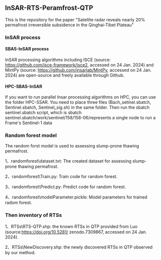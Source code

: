 ## InSAR-RTS-Peramfrost-QTP
This is the repository for the paper "Satellite radar reveals nearly 20% permafrost irreversible subsidence in the Qinghai-Tibet Plateau"
### InSAR process
#### SBAS-InSAR process
InSAR processing algorithms including ISCE (source: https://github.com/isce-framework/isce2, accessed on 24 Jan. 2024) and MintPy (source: https://github.com/insarlab/MintPy, accessed on 24 Jan. 2024) are open-source and freely available through Github.
#### HPC-SBAS-InSAR
If you want to run parallel Insar processing algorithms on HPC, you can use the folder HPC-SSAR. You need to place three files (Bach_setinel.sbatch, Sentinel.sbatch, Sentinel_sig.sh) in the same folder. Then run the sbatch sentinel.sbatch script, which is sbatch sentinel.sbatch/work/sentinel/158/158-06/represents a single node to run a Frame's Sentinel-1 data
### Random forest model
The random forst model is used to assessing slump-prone thawing permafrost.<br>

1、randomforest\dataset.txt: The created dataset for assessing slump-prone thawing permafrost. <br>

2、randomforest\Train.py: Train code for random forest. <br>

3、randomforest\Predict.py: Predict code for random forest. <br>

4、randomforest\modelParameter.pickle: Model parameters for trained radom forest. <br>

### Then inventory of RTSs
1、RTSs\RTS-QTP.shp: the known RTSs in QTP provided from Luo (source:https://doi.org/10.5281/ zenodo.7309867, accessed on 24 Jan. 2024). <br>

2、RTSs\NewDiscovery.shp: the newly discovered RTSs in QTP observed by our method.<br>
